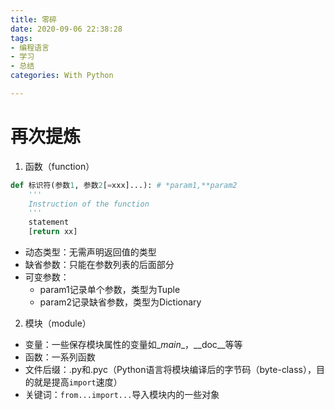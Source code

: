 ```yaml
---
title: 零碎
date: 2020-09-06 22:38:28
tags: 
- 编程语言
- 学习
- 总结
categories: With Python

---
```


# 再次提炼

1. 函数（function）

~~~python
def 标识符(参数1, 参数2[=xxx]...): # *param1,**param2
    '''
    Instruction of the function
    '''
    statement
    [return xx]
~~~

* 动态类型：无需声明返回值的类型
* 缺省参数：只能在参数列表的后面部分
* 可变参数：
  * param1记录单个参数，类型为Tuple
  * param2记录缺省参数，类型为Dictionary<!-- more -->

2. 模块（module）

* 变量：一些保存模块属性的变量如\__main__，\_\_doc\_\_等等
* 函数：一系列函数
* 文件后缀：.py和.pyc（Python语言将模块编译后的字节码（byte-class），目的就是提高`import`速度）
* 关键词：`from...import...`导入模块内的一些对象